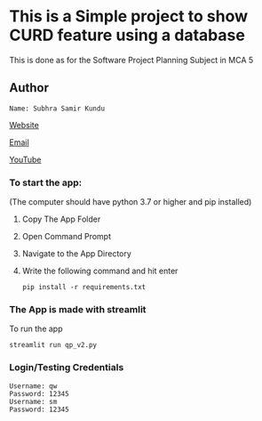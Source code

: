 # This is a Simple project to show CURD feature using a database
This is done as for the Software Project Planning Subject in MCA 5
## Author

```
Name: Subhra Samir Kundu
```
[Website](https://s2kthegeek.github.io/)

[Email](subhrasamirk@gmail.com)

[YouTube](https://www.youtube.com/c/SubhraTheGeek)


### To start the app:

(The computer should have python 3.7 or higher and pip installed)
1. Copy The App Folder
2. Open Command Prompt
3. Navigate to the App Directory
4. Write the following command and hit enter

    ```pip install -r requirements.txt```


### The App is made with streamlit
To run the app

```streamlit run qp_v2.py```

### Login/Testing Credentials

```
Username: qw
Password: 12345
Username: sm
Password: 12345
```
